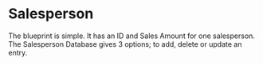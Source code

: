 # Salesperson
The blueprint is simple. It has an ID and Sales Amount for one salesperson. The Salesperson Database gives 3 options; to add, delete or update an entry.
